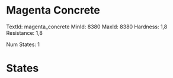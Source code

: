 # Magenta Concrete
TextId: magenta_concrete
MinId: 8380
MaxId: 8380
Hardness: 1,8
Resistance: 1,8

Num States: 1
# States
```

```